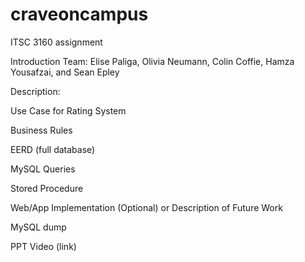 # craveoncampus
ITSC 3160 assignment

Introduction 
Team: Elise Paliga, Olivia Neumann, Colin Coffie, Hamza Yousafzai, and Sean Epley

Description: 

Use Case for Rating System

Business Rules

EERD (full database)

MySQL Queries

Stored Procedure

Web/App Implementation (Optional) or Description of Future Work

MySQL dump

PPT Video (link)
